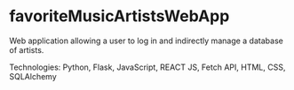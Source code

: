 # favoriteMusicArtistsWebApp
Web application allowing a user to log in and indirectly manage a database of artists. 

Technologies: Python, Flask, JavaScript, REACT JS, Fetch API, HTML, CSS, SQLAlchemy
